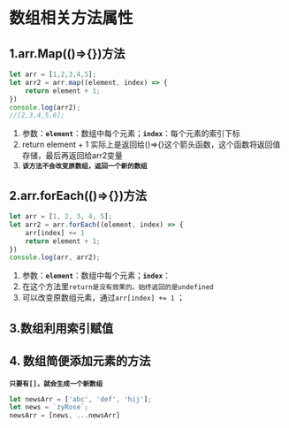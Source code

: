 # 数组相关方法属性

## 1.arr.Map(()=>{})方法

``` javascript
let arr = [1,2,3,4,5];
let arr2 = arr.map((element, index) => {
    return element + 1;
})
console.log(arr2);
//[2,3,4,5,6];
```

1. 参数：**`element`**：数组中每个元素；**`index`**：每个元素的索引下标
2. return element + 1 实际上是返回给()=>{}这个箭头函数，这个函数将返回值存储，最后再返回给arr2变量
3. **`该方法不会改变原数组，返回一个新的数组`**

## 2.arr.forEach(()=>{})方法

``` javascript
let arr = [1, 2, 3, 4, 5];
let arr2 = arr.forEach((element, index) => {
    arr[index] += 1
    return element + 1;
})
console.log(arr, arr2);
```

1. 参数：**`element`**：数组中每个元素；**`index`**：
2. 在这个方法里`return是没有效果的。始终返回的是undefined`
3. 可以改变原数组元素，通过`arr[index] += 1` ；

## 3.数组利用索引赋值

## 4. 数组简便添加元素的方法

**`只要有[]，就会生成一个新数组`**

``` javascript
let newsArr = ['abc', 'def', 'hij'];
let news = `zyRose`;
newsArr = [news, ...newsArr]
```


